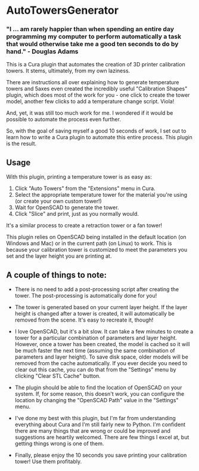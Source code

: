 # AutoTowersGenerator

### "I ... am rarely happier than when spending an entire day programming my computer to perform automatically a task that would otherwise take me a good ten seconds to do by hand." - Douglas Adams

This is a Cura plugin that automates the creation of 3D printer calibration towers.  It stems, ultimately, from my own laziness.

There are instructions all over explaining how to generate temperature towers and 5axes even created the incredibly useful "Calibration Shapes" plugin, which does most of the work for you - one click to create the tower model, another few clicks to add a temperature change script.  Viola!

And, yet, it was still too much work for me.  I wondered if it would be possible to automate the process even further.

So, with the goal of saving myself a good 10 seconds of work, I set out to learn how to write a Cura plugin to automate this entire process.  This plugin is the result.

## Usage
With this plugin, printing a temperature tower is as easy as:
  1) Click "Auto Towers" from the "Extensions" menu in Cura.
  2) Select the appropriate temperature tower for the material you're using (or create your own custom tower!)
  3) Wait for OpenSCAD to generate the tower.
  4) Click "Slice" and print, just as you normally would.
  
It's a similar process to create a retraction tower or a fan tower!

This plugin relies on OpenSCAD being installed in the default location (on Windows and Mac) or in the current path (on Linux) to work.  This is because your calibration tower is customized to meet the parameters you set and the layer height you are printing at.

## A couple of things to note:

- There is no need to add a post-processing script after creating the tower.  The post-processing is automatically done for you!  

- The tower is generated based on your current layer height.  If the layer height is changed after a tower is created, it will automatically be removed from the scene.  It's easy to recreate it, though!

- I love OpenSCAD, but it's a bit slow.  It can take a few minutes to create a tower for a particular combination of parameters and layer height.  However, once a tower has been created, the model is cached so it will be much faster the next time (assuming the same combination of parameters and layer height).  To save disk space, older models will be removed from the cache automatically. If you ever decide you need to clear out this cache, you can do that from the "Settings" menu by clicking "Clear STL Cache" button.

- The plugin should be able to find the location of OpenSCAD on your system.  If, for some reason, this doesn't work, you can configure the location by changing the "OpenSCAD Path" value in the "Settings" menu.

- I've done my best with this plugin, but I'm far from understanding everything about Cura and I'm still fairly new to Python.  I'm confident there are many things that are wrong or could be improved and suggestions are heartily welcomed.  There are few things I excel at, but getting things wrong is one of them.

- Finally, please enjoy the 10 seconds you save printing your calibration tower!  Use them profitably.
